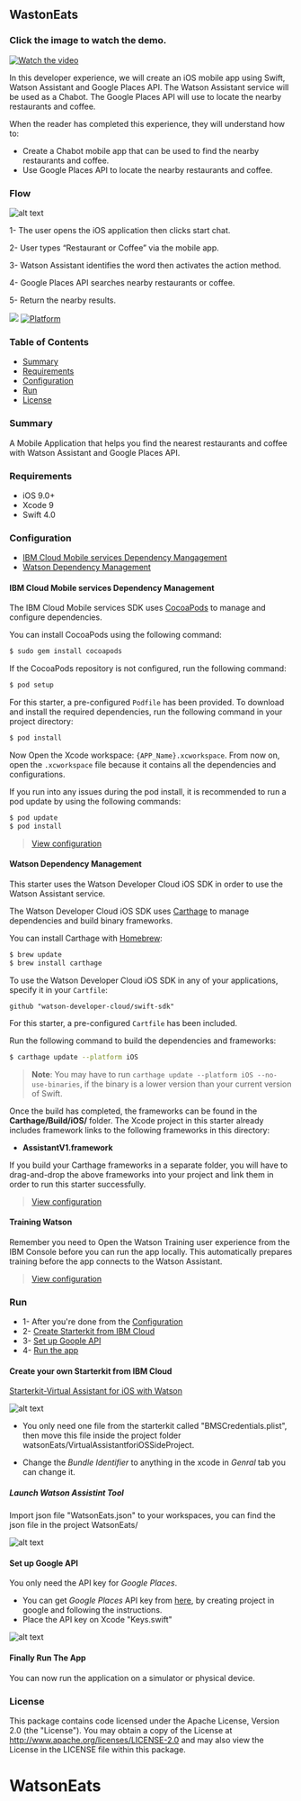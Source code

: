 ## WastonEats
### Click the image to watch the demo.
[![Watch the video](https://raw.githubusercontent.com/omarfoz/watsonEat/master/watsoneatsss.png)](https://youtu.be/gxFah_HV-l4)

In this developer experience, we will create an iOS mobile app using Swift, Watson Assistant and Google Places API. The Watson Assistant service will be used as a Chabot. The Google Places API will use to locate the nearby restaurants and coffee.


When the reader has completed this experience, they will understand how to:
*	Create a Chabot mobile app that can be used to find the nearby restaurants and coffee.
*	Use Google Places API to locate the nearby restaurants and coffee.




### Flow
![alt text](https://raw.githubusercontent.com/omarfoz/sideproject-watsonEat/master/Picture1.png)

1- The user opens the iOS application then clicks start chat.

2- User types “Restaurant or Coffee” via the mobile app.

3- Watson Assistant identifies the word then activates the action method.

4- Google Places API searches nearby restaurants or coffee.

5- Return the nearby results.


[![](https://img.shields.io/badge/bluemix-powered-blue.svg)](https://bluemix.net)
[![Platform](https://img.shields.io/badge/platform-ios_swift-lightgrey.svg?style=flat)](https://developer.apple.com/swift/)

### Table of Contents

* [Summary](#summary)
* [Requirements](#requirements)
* [Configuration](#configuration)
* [Run](#run)
* [License](#license)

### Summary
A Mobile Application that helps you find the nearest restaurants and coffee with Watson Assistant and Google Places API.

### Requirements
* iOS 9.0+
* Xcode 9
* Swift 4.0

### Configuration
* [IBM Cloud Mobile services Dependency Mangagement](#ibm-cloud-mobile-services-dependency-management)
* [Watson Dependency Management](#watson-dependency-management)


#### IBM Cloud Mobile services Dependency Management
The IBM Cloud Mobile services SDK uses [CocoaPods](https://cocoapods.org/) to manage and configure dependencies.

You can install CocoaPods using the following command:

```bash
$ sudo gem install cocoapods
```

If the CocoaPods repository is not configured, run the following command:

```bash
$ pod setup
```

For this starter, a pre-configured `Podfile` has been provided. To download and install the required dependencies, run the following command in your project directory:

```bash
$ pod install
```
Now Open the Xcode workspace: `{APP_Name}.xcworkspace`. From now on, open the `.xcworkspace` file because it contains all the dependencies and configurations.

If you run into any issues during the pod install, it is recommended to run a pod update by using the following commands:

```bash
$ pod update
$ pod install
```

> [View configuration](#configuration)

#### Watson Dependency Management
This starter uses the Watson Developer Cloud iOS SDK in order to use the Watson Assistant service.

The Watson Developer Cloud iOS SDK uses [Carthage](https://github.com/Carthage/Carthage) to manage dependencies and build binary frameworks.

You can install Carthage with [Homebrew](http://brew.sh/):

```bash
$ brew update
$ brew install carthage
```

To use the Watson Developer Cloud iOS SDK in any of your applications, specify it in your `Cartfile`:

```
github "watson-developer-cloud/swift-sdk"
```

For this starter, a pre-configured `Cartfile` has been included.

Run the following command to build the dependencies and frameworks:

```bash
$ carthage update --platform iOS
```

> **Note**: You may have to run `carthage update --platform iOS --no-use-binaries`, if the binary is a lower version than your current version of Swift.

Once the build has completed, the frameworks can be found in the **Carthage/Build/iOS/** folder. The Xcode project in this starter already includes framework links to the following frameworks in this directory:

* **AssistantV1.framework**

If you build your Carthage frameworks in a separate folder, you will have to drag-and-drop the above frameworks into your project and link them in order to run this starter successfully.

> [View configuration](#configuration)

#### Training Watson
Remember you need to Open the Watson Training user experience from the IBM Console before you can run the app locally. This automatically prepares training before the app connects to the Watson Assistant.


> [View configuration](#configuration)


### Run
* 1- After you're done from the [Configuration](#configuration)
* 2- [Create Starterkit from IBM Cloud](#create-your-own-starterkit-from-ibm-cloud)
* 3- [Set up Goople API](#set-up-google-api)
* 4- [Run the app](#finally-run-the-app)

#### Create your own Starterkit from IBM Cloud 
[Starterkit-Virtual Assistant for iOS with Watson](https://console.bluemix.net/developer/appledevelopment/starter-kits/virtual-assistant-for-ios-with-watson)

![alt text](https://raw.githubusercontent.com/omarfoz/sideproject-watsonEat/master/watsonasstant.gif)


* You only need one file from the starterkit called "BMSCredentials.plist",
then move this file inside the project folder watsonEats/VirtualAssistantforiOSSideProject.

* Change the *Bundle Identifier* to anything 
in the xcode in *Genral* tab you can change it.
##### Launch Watson Assistint Tool 
Import json file "WatsonEats.json" to your workspaces, you can find the json file in the project WatsonEats/

![alt text](https://raw.githubusercontent.com/omarfoz/sideproject-watsonEat/master/toolwatson.gif)

#### Set up Google API 
You only need the API key for *Google Places*.
* You can get *Google Places* API key from [here](https://developers.google.com/places/ios-sdk/start),
by creating project in google and following the instructions.
* Place the API key on Xcode "Keys.swift"  

![alt text](https://raw.githubusercontent.com/omarfoz/sideproject-watsonEat/master/keys.gif)

#### Finally Run The App
You can now run the application on a simulator or physical device.


### License
This package contains code licensed under the Apache License, Version 2.0 (the "License"). You may obtain a copy of the License at http://www.apache.org/licenses/LICENSE-2.0 and may also view the License in the LICENSE file within this package.
# WatsonEats
